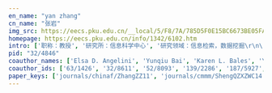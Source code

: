 ```yaml
---
en_name: "yan zhang"
cn_name: "张岩"
img_src: https://eecs.pku.edu.cn/__local/5/F8/7A/785D5F0E15BC6673BE05FA7151C_6BD25020_2224.jpg?e=.jpg
homepage: https://eecs.pku.edu.cn/info/1342/6102.htm
intro: ['职称：教授', '研究所：信息科学中心', '研究领域：信息检索，数据挖掘\r\n\r\n ', '办公电话：86-10-6275 5592', '电子邮件：zhyzhy001@cis.pku.edu.cn', '个人主页：http://www.cis.pku.edu.cn/faculty/system/zhangyan/index.html ']
pid: "32/4846"
coauthor_names: ['Elsa D. Angelini', 'Yunqiu Bai', 'Karen L. Bales', 'Yuanyuan Bao', 'Gary Brahm', 'Qing Cao', 'Chin-Chen Chang 0001', 'Hui Chen 0001', 'Jie Chen 0025', 'Jun Chen', 'Ke Chen 0003', 'Min Chen', 'Xi Chen', 'Xiaoyan Chen', 'Wu-Tung Cheng', 'William Chu', 'Panpan Cui', 'Yuezhen Dai', 'Hongmei Deng 0001', 'Yanyu Diao', 'Zihan Ding', 'Xiaojiang Du', 'Xiuquan Du', 'Zhen Duan', 'Liandi Fang', 'David N. Firmin', 'Wei Gao', 'Zhifan Gao', 'Jun-qing Geng', 'Kaveh Ghaboosi', 'Dhanjoo N. Ghista', 'John H. Gibson', 'Ping Guo', 'Sheng Guo 0004', 'Qi Hao', 'Fu-gui He', 'Ping-An He 0001', 'Markus A. Hitz', 'Xiaoyan Hong', 'Baoqing Hu', 'Xuegang Hu', 'Zhigang Hu', 'Bo Hua', 'Yu Huang 0005', 'Qing-Ge Ji', 'Xiuyi Jia', 'Juan Jiang', 'Qingshan Jiang', 'Zihui Jing', 'Jennifer Keegan', 'Chun-Fang Li', 'Chunfang Li', 'Huaxiong Li', 'Ka-Ho Li', 'Le Li', 'Lixiang Li', 'Shuo Li 0001', 'Tianrui Li', 'Weiwei Li', 'Xi Li', 'Xiaolong Li', 'Xinrui Li', 'Yan-ling Li', 'Decui Liang', 'Jiye Liang', 'Xiannuan Liang', 'Jie Ling', 'Baoxiang Liu', 'Dun Liu', 'Feng Liu', 'Heng Liu', 'Huafeng Liu', 'Lianzhong Liu', 'Renjin Liu', 'Ruiqing Liu', 'Yang Liu', 'Yueguo Liu', 'Ze Liu', 'Huimin Luo', 'Jianmin Ma', 'Jun Ma', 'Junjun Mao', 'Duoqian Miao', 'Fan Min', 'Qianqian Min', 'Xing Min', 'Raad Mohiaddin', 'Patrick Mosca', 'Nilanjan Mukherjee 0001', 'Xu-Ying Nan', 'Hao Ni', 'Zhongfeng Niu', 'Eva Nyktari', 'Bryson R. Payne', 'Haipeng Peng', 'Miao Peng', 'Jianjun Qi', 'Fulan Qian', 'Li-Pu Qian', 'Xiao-hong Qin', 'Yaochen Qin', 'Xingye Qiu', 'Sudhakar M. Reddy', 'Peijun Rong', 'Jishou Ruan', 'Omer Samman', 'Lin Shang', 'Yajun Sheng', 'Lei Shi', 'Yuhui Song', 'Bo Sun 0001', 'Feng-rong Sun', 'Tingting Sun', 'Xian Sun', 'Shicheng Tan', 'Jie Tang 0001', 'Renjun Tang', 'Xuqing Tang', 'Yi-Fa Tang', 'Chien-Chung Tsai', 'Rick Wage', 'Zhong Wan', 'Changbo Wang', 'Cuicui Wang', 'Gang Wang', 'Guoyin Wang 0001', 'Jin Wang', 'Qianqian Wang', 'Tianzhen Wang', 'Xiangyang Wang', 'Xianshuang Wang', 'Yongcheng Wang', 'Yuehua Wang', 'Yun Wang', 'James Warrington', 'Tom Wong', 'Kui Wu 0001', 'Tao Wu', 'Zeng Bao Wu', 'Haoming Xia', 'Jinghua Xiao', 'Peng Xiao 0006', 'Yang Xiao', 'Yang Xiao 0001', 'Zhifeng Xiao', 'Geoffrey G. Xie', 'Hang Xing', 'Chao Xu', 'Chenchu Xu', 'Jiucheng Xu', 'Jun Xu', 'Lei Xu', 'Lin Xu', 'Xiansheng Xu', 'Yang Xu', 'Chaokun Yan', 'Yuan-Ting Yan', 'Guang Yang 0006', 'Hailong Yang', 'Jianjun Yang', 'Tao Yang', 'Yixian Yang', 'Dengbao Yao', 'Gui-hua Yao', 'Jingtao Yao', 'Yiyu Yao', 'Yu Yao', 'Yu-Hua Yao', 'Hong Yin', 'Susu Yin', 'Zhao-Xia Yin', 'Chengjin Yu', 'Hong Yu 0007', 'Yahya Zaidan', 'Yongliang Zha', 'Bo Zhang 0010', 'Chen Zhang', 'Chen Zhang 0006', 'Chen-xi Zhang', 'Dong Zhang', 'Heye Zhang', 'Hongying Zhang', 'Jinglin Zhang', 'Jingyuan Zhang', 'Lijun Zhang', 'Ling Zhang', 'Ling Zhang 0001', 'Ming-Min Zhang', 'Ping Zhang', 'Weiwei Zhang', 'Weiwei Zhang 0006', 'Xia Zhang', 'Ying-chun Zhang', 'Yiwen Zhang', 'Yuan Zhang', 'Yun Zhang', 'Huan-jing Zhao', 'Hui Zhao 0009', 'Lei Zhao', 'Shen Zhao', 'Shu Zhao', 'Mingwen Zheng', 'Wei Zheng', 'Xiancun Zhou', 'Cunliang Zhu', 'Huaixu Zhu', 'Yanhui Zhu', 'Haodong Zou', 'Huijin Zou']
coauthor_ids: ['63/1426', '32/8611', '52/8093', '139/2286', '187/5927', '16/581', 'c/ChinChenChang', '12/417-1', '92/6289-25', '85/5901', '47/6529-3', '50/6996', '16/3283', '43/1634', '23/466', '86/4551', '204/1446', '14/5496', '70/5799-1', '222/6699', '222/3543', '22/5535', '73/6527', '176/3734', '186/4501', '51/3354', '28/2073', '86/8617', '13/6126', '72/3244', '62/4318', '65/6150', '33/5440', '32/319-4', '56/5838', '14/7221', '33/1529', '57/6135', '17/2714', '72/8610', '38/5910', '11/6486', '48/10764', '39/6301-5', '39/11005', '23/5047', '41/7776', '18/3607', '263/1515', '15/3240', '51/8480', '07/7780', '92/1251', '30/11005', '85/5487', '73/6284', '49/595-1', '47/3003', '45/3709', '46/2311', '82/6624', '151/4579', '62/5672', '81/8610', '80/6535', '05/8194', '16/2061', '01/8167', '88/4935', '77/1318', '59/3260', '48/4950', '80/7699', '73/8908', '220/8116', '51/3710', '260/2320', '70/333', '18/10303', '59/18', '91/4845', '75/960', '90/1041', '79/4191', '242/5068', '229/4048', '37/3433', '193/5045', '16/5386-1', '51/194', '25/9101', '244/3186', '200/8505', '07/4372', '40/1762', '50/7223', '117/3275', '201/6594', '05/8480', '00/2174', '42/8502', '148/2395', 'r/SudhakarMReddy', '208/0685', '36/6677', '72/2419', '66/3175', '148/2377', '29/563', '215/7780', '35/892-1', '52/6917', '84/8184', '17/9617', '250/3561', 't/JieTang', '190/7972', '73/965', '29/8560', '69/260', '200/8563', '05/2361', '87/7045', '117/3249', '71/4292', '05/3838-1', '92/1375', '118/6735', '56/2132', '54/6596', '258/6034', '06/4175', '36/7524', '36/3235', '191/2646', '200/8734', 'w/KuiWu', '20/5998', '237/7975', '153/8975', '62/7833', '96/2276-6', '181/1848', '181/1848-1', '39/8502', '96/5793', '135/5169', '79/1442', '202/2259', '32/687', '90/514', '19/360', '40/1068', '138/2577', '61/3906', '15/9378', '151/4567', '25/5712-6', '94/8072', '22/456', '67/1120', '33/5774', '117/3277', '60/2521', 'y/JingtaoYao', 'y/YiyuYao', '65/830', '88/6491', '53/795', '240/8249', '63/7483', '208/2386', '55/6749-7', '75/1363', '151/4582', '36/2259-10', '94/4084', '94/4084-6', '19/6983', '68/3245', '25/1234', '70/2395', '83/2890', '71/700', '76/4015', '76/5973', '76/5973-1', '26/11008', '13/4682', '06/4036', '06/4036-6', '98/480', '57/1967', '56/5142', '48/2168', '02/6428', '251/2125', '39/6153-9', '87/734', '158/6541', '41/3875', '20/8180', '44/4773', '78/10584', '68/10077', '222/6922', '12/6541', '251/8498', '135/5242']
paper_keys: ['journals/chinaf/ZhangZZ11', 'journals/cmmm/ShengQZXZWC14', 'journals/jsjkx/ZhangL18e', 'journals/ijar/YanWDCZZ19', 'journals/fgcs/YangCGLNAWMNWXZ20', 'journals/isci/ZhaoS0DZZ20', 'journals/scientometrics/ChenZZ0Z19', 'journals/kbs/ZhaoCCZTD16', 'journals/cars/DuYTLSZLL20', 'journals/scn/ZhangXGZD12', 'journals/jcc/HeZYTN10', 'journals/mia/XuXGZZZDZGLL18', 'journals/jcp/YanLHLZ13', 'journals/cn/XiaoZPCDSW09', 'journals/ijsnet/WangCZL13', 'journals/corr/XuXGzZZDZGL17', 'journals/computing/XuXZZDL19', 'journals/ijon/DuanTZWCZ19', 'journals/ijsnet/ZhangXB09', 'journals/cluster/XiaoZGXC11', 'journals/corr/abs-1907-10267', 'journals/mlc/YanZZD17', 'journals/wicomm/XiaoZ11', 'journals/sensors/GuoYGZZ18', 'journals/corr/abs-2002-00440', 'journals/jsjkx/ZhangJZQS15', 'journals/corr/abs-1907-10032', 'journals/isci/ZhaoZXZ14', 'journals/cmig/YuYZZ20', 'journals/access/ZhengLPXYZ18', 'journals/wpc/ZhangXWM17', 'journals/ijon/YanZCZ16', 'journals/access/YanLDDCZ19', 'journals/access/DuZZCZWBL18', 'journals/jfi/ZhengLPXYZZ18', 'journals/corr/abs-1806-04597', 'journals/candc/ZhangXZZQCR14', 'journals/taas/XiaoZL11', 'journals/scientometrics/ZhaoZDCZT18', 'journals/jnw/HeZZLZ14', 'journals/jcp/YangPHZGL14', 'journals/telsys/XiaoZ13', 'journals/computing/ZhangZDZL19', 'journals/kbs/ChenZZ16', 'journals/iotj/NiuZZW20', 'journals/fuin/ZhangHZZ09', 'journals/ijar/DuanZMZCZ19', 'journals/tois/ZhangZDCZT20', 'journals/ijon/ChenWZQZ20', 'journals/access/DuYDZZL18', 'journals/jcst/XiaoHZ13', 'journals/scn/ZhangXCZD12', 'journals/titb/DuTYZL19']
---
```

